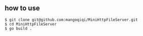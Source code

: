 ## how to use

```
$ git clone git@github.com:mangoqiqi/MiniHttpFileServer.git
$ cd MiniHttpFileServer
$ go build .
```



